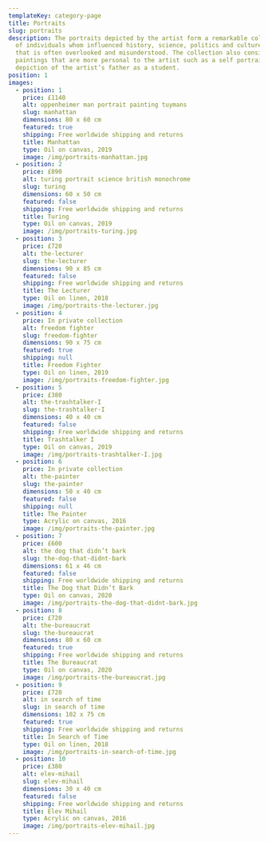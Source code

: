 ```yaml
---
templateKey: category-page
title: Portraits
slug: portraits
description: The portraits depicted by the artist form a remarkable collection
  of individuals whom influenced history, science, politics and culture in a way
  that is often overlooked and misunderstood. The collection also consists of
  paintings that are more personal to the artist such as a self portrait and a
  depiction of the artist’s father as a student.
position: 1
images:
  - position: 1
    price: £1140
    alt: oppenheimer man portrait painting tuymans
    slug: manhattan
    dimensions: 80 x 60 cm
    featured: true
    shipping: Free worldwide shipping and returns
    title: Manhattan
    type: Oil on canvas, 2019
    image: /img/portraits-manhattan.jpg
  - position: 2
    price: £890
    alt: turing portrait science british monochrome
    slug: turing
    dimensions: 60 x 50 cm
    featured: false
    shipping: Free worldwide shipping and returns
    title: Turing
    type: Oil on canvas, 2019
    image: /img/portraits-turing.jpg
  - position: 3
    price: £720
    alt: the-lecturer
    slug: the-lecturer
    dimensions: 90 x 85 cm
    featured: false
    shipping: Free worldwide shipping and returns
    title: The Lecturer
    type: Oil on linen, 2018
    image: /img/portraits-the-lecturer.jpg
  - position: 4
    price: In private collection
    alt: freedom fighter
    slug: freedom-fighter
    dimensions: 90 x 75 cm
    featured: true
    shipping: null
    title: Freedom Fighter
    type: Oil on linen, 2019
    image: /img/portraits-freedom-fighter.jpg
  - position: 5
    price: £380
    alt: the-trashtalker-I
    slug: the-trashtalker-I
    dimensions: 40 x 40 cm
    featured: false
    shipping: Free worldwide shipping and returns
    title: Trashtalker I
    type: Oil on canvas, 2019
    image: /img/portraits-trashtalker-I.jpg
  - position: 6
    price: In private collection
    alt: the-painter
    slug: the-painter
    dimensions: 50 x 40 cm
    featured: false
    shipping: null
    title: The Painter
    type: Acrylic on canvas, 2016
    image: /img/portraits-the-painter.jpg
  - position: 7
    price: £600
    alt: the dog that didn’t bark
    slug: the-dog-that-didnt-bark
    dimensions: 61 x 46 cm
    featured: false
    shipping: Free worldwide shipping and returns
    title: The Dog that Didn’t Bark
    type: Oil on canvas, 2020
    image: /img/portraits-the-dog-that-didnt-bark.jpg
  - position: 8
    price: £720
    alt: the-bureaucrat
    slug: the-bureaucrat
    dimensions: 80 x 60 cm
    featured: true
    shipping: Free worldwide shipping and returns
    title: The Bureaucrat
    type: Oil on canvas, 2020
    image: /img/portraits-the-bureaucrat.jpg
  - position: 9
    price: £720
    alt: in search of time
    slug: in search of time
    dimensions: 102 x 75 cm
    featured: true
    shipping: Free worldwide shipping and returns
    title: In Search of Time
    type: Oil on linen, 2018
    image: /img/portraits-in-search-of-time.jpg
  - position: 10
    price: £380
    alt: elev-mihail
    slug: elev-mihail
    dimensions: 30 x 40 cm
    featured: false
    shipping: Free worldwide shipping and returns
    title: Elev Mihail
    type: Acrylic on canvas, 2016
    image: /img/portraits-elev-mihail.jpg
---
```


